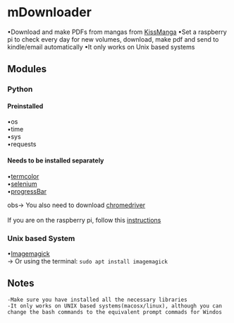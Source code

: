 # mDownloader
•Download and make PDFs from mangas from [KissManga](https://kissmanga.com/)
•Set a raspberry pi to check every day for new volumes, download, make pdf and send to kindle/email automatically
•It only works on Unix based systems
## Modules

### Python

#### Preinstalled
•os<br/>
•time<br/>
•sys<br/>
•requests<br/>

#### Needs to be installed separately  
•[termcolor](https://pypi.org/project/termcolor/)<br/>
•[selenium](https://pypi.org/project/selenium/)<br/>
•[progressBar](https://progressbar-2.readthedocs.io/en/latest/installation.html)<br/>

obs-> You also need to download [chromedriver](http://chromedriver.chromium.org/downloads)<br/><br/>
			If you are on the raspberry pi, follow this [instructions](https://www.reddit.com/r/selenium/comments/7341wt/success_how_to_run_selenium_chrome_webdriver_on/) <br/>

### Unix based System			
•[Imagemagick ](https://imagemagick.org/index.php)<br/>
	-> Or using the terminal:
	`sudo apt install imagemagick`<br/>



## Notes
	-Make sure you have installed all the necessary libraries
	-It only works on UNIX based systems(macosx/linux), although you can change the bash commands to the equivalent prompt commads for Windos
